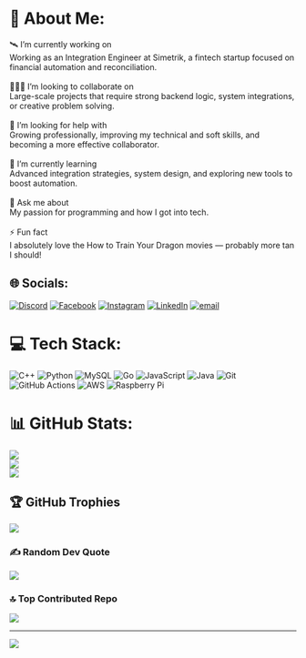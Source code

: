 # 💫 About Me:
🛰️ I’m currently working on<br>Working as an Integration Engineer at Simetrik, a fintech startup focused on financial automation and reconciliation.<br><br>🧑‍🤝‍🧑 I’m looking to collaborate on<br>Large-scale projects that require strong backend logic, system integrations, or creative problem solving.<br><br>🤝 I’m looking for help with<br>Growing professionally, improving my technical and soft skills, and becoming a more effective collaborator.<br><br>🌱 I’m currently learning<br>Advanced integration strategies, system design, and exploring new tools to boost automation.<br><br>💬 Ask me about<br>My passion for programming and how I got into tech.<br><br>⚡ Fun fact<br>I absolutely love the How to Train Your Dragon movies — probably more tan I should!


## 🌐 Socials:
[![Discord](https://img.shields.io/badge/Discord-%237289DA.svg?logo=discord&logoColor=white)](https://discord.gg/https://discordapp.com/users/angelnicolas.f.a) [![Facebook](https://img.shields.io/badge/Facebook-%231877F2.svg?logo=Facebook&logoColor=white)](https://facebook.com/https://www.facebook.com/angelnicolas.f.a/) [![Instagram](https://img.shields.io/badge/Instagram-%23E4405F.svg?logo=Instagram&logoColor=white)](https://instagram.com/https://www.instagram.com/angelnicolas.f.a?utm_source=qr) [![LinkedIn](https://img.shields.io/badge/LinkedIn-%230077B5.svg?logo=linkedin&logoColor=white)](https://linkedin.com/in/www.linkedin.com/in/ángel-nicolás-farfán-albarracín-4a5a1a1b3) [![email](https://img.shields.io/badge/Email-D14836?logo=gmail&logoColor=white)](mailto:angel.farfan.al) 

# 💻 Tech Stack:
![C++](https://img.shields.io/badge/c++-%2300599C.svg?style=for-the-badge&logo=c%2B%2B&logoColor=white) ![Python](https://img.shields.io/badge/python-3670A0?style=for-the-badge&logo=python&logoColor=ffdd54) ![MySQL](https://img.shields.io/badge/mysql-4479A1.svg?style=for-the-badge&logo=mysql&logoColor=white) ![Go](https://img.shields.io/badge/go-%2300ADD8.svg?style=for-the-badge&logo=go&logoColor=white) ![JavaScript](https://img.shields.io/badge/javascript-%23323330.svg?style=for-the-badge&logo=javascript&logoColor=%23F7DF1E) ![Java](https://img.shields.io/badge/java-%23ED8B00.svg?style=for-the-badge&logo=openjdk&logoColor=white) ![Git](https://img.shields.io/badge/git-%23F05033.svg?style=for-the-badge&logo=git&logoColor=white) ![GitHub Actions](https://img.shields.io/badge/github%20actions-%232671E5.svg?style=for-the-badge&logo=githubactions&logoColor=white) ![AWS](https://img.shields.io/badge/AWS-%23FF9900.svg?style=for-the-badge&logo=amazon-aws&logoColor=white) ![Raspberry Pi](https://img.shields.io/badge/-Raspberry_Pi-C51A4A?style=for-the-badge&logo=Raspberry-Pi)
# 📊 GitHub Stats:
![](https://github-readme-stats.vercel.app/api?username=AngelNicolas0&theme=dark&hide_border=false&include_all_commits=false&count_private=true)<br/>
![](https://nirzak-streak-stats.vercel.app/?user=AngelNicolas0&theme=dark&hide_border=false)<br/>
![](https://github-readme-stats.vercel.app/api/top-langs/?username=AngelNicolas0&theme=dark&hide_border=false&include_all_commits=false&count_private=true&layout=compact)

## 🏆 GitHub Trophies
![](https://github-profile-trophy.vercel.app/?username=AngelNicolas0&theme=radical&no-frame=false&no-bg=false&margin-w=4)

### ✍️ Random Dev Quote
![](https://quotes-github-readme.vercel.app/api?type=horizontal&theme=radical)

### 🔝 Top Contributed Repo
![](https://github-contributor-stats.vercel.app/api?username=AngelNicolas0&limit=5&theme=dark&combine_all_yearly_contributions=true)

---
[![](https://visitcount.itsvg.in/api?id=AngelNicolas0&icon=10&color=4)](https://visitcount.itsvg.in)
